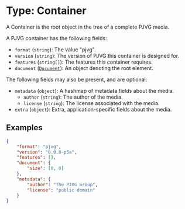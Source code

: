 # Type: Container
A Container is the root object in the tree of a complete PJVG media.

A PJVG container has the following fields:
- `format` (`string`): The value "pjvg".
- `version` (`string`): The version of PJVG this container is designed for.
- `features` (`string[]`): The features this container requires.
- `document` ([`Document`](./Document.md)): An object denoting the root element.

The following fields may also be present, and are optional:
- `metadata` (`object`): A hashmap of metadata fields about the media.
	- `author` (`string`): The author of the media.
	- `license` (`string`): The license associated with the media.
- `extra` (`object`): Extra, application-specific fields about the media.

## Examples
```json
{
	"format": "pjvg",
	"version": "0.0.0-p5a",
	"features": [],
	"document": {
		"size": [0, 0]
	},
	"metadata": {
		"author": "The PJVG Group",
		"license": "public domain"
	}
}
```